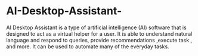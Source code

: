 # AI-Desktop-Assistant-
AI Desktop Assistant is a type of artificial intelligence (AI) software that is designed to act as a virtual helper for a user. It is able to understand natural language and respond to queries, provide recommendations ,execute task , and more. It can be used to automate many of the everyday tasks.  
